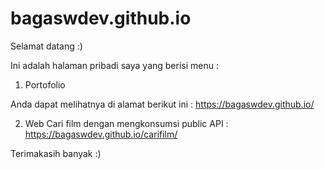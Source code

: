 # bagaswdev.github.io

Selamat datang :)

Ini adalah halaman pribadi saya yang berisi menu :

1. Portofolio

Anda dapat melihatnya di alamat berikut ini : https://bagaswdev.github.io/

2. Web Cari film dengan mengkonsumsi public API : https://bagaswdev.github.io/carifilm/


Terimakasih banyak :)

